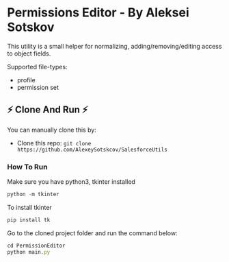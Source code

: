 # Permissions Editor - By Aleksei Sotskov

This utility is a small helper for normalizing, adding/removing/editing access to object fields.

Supported file-types:
  - profile
  - permission set


## ⚡ Clone And Run ⚡

You can manually clone this by:

- Clone this repo: `git clone https://github.com/AlexeySotskcov/SalesforceUtils`

###  How To Run

Make sure you have python3, tkinter installed
```javascript
python -m tkinter
```

To install tkinter
```javascript
pip install tk
```


Go to the cloned project folder and run the command below:

```javascript
cd PermissionEditor
python main.py
```